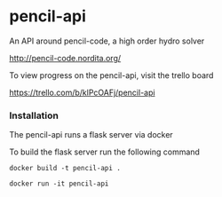 # pencil-api
An API around pencil-code, a high order hydro solver

http://pencil-code.nordita.org/

To view progress on the pencil-api, visit the trello board

https://trello.com/b/klPcOAFj/pencil-api

### Installation

The pencil-api runs a flask server via docker

To build the flask server run the following command

```commandline
docker build -t pencil-api .
```

```commandline
docker run -it pencil-api
```